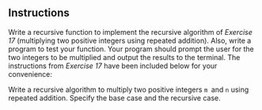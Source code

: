 ## Instructions ##
Write a recursive function to implement the recursive algorithm of *Exercise 17*  (multiplying two positive integers using repeated addition). Also, write a program to test your function. Your program should prompt the user for the two integers to be multiplied and output the results to the terminal. The instructions from *Exercise 17* have been included below for your convenience:

Write a recursive algorithm to multiply two positive integers `m `and `n` using repeated addition. Specify the base case and the recursive case.

